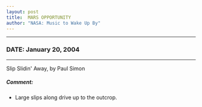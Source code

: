 ```yaml
---
layout: post
title:  MARS OPPORTUNITY
author: "NASA: Music to Wake Up By"
---
```


----
### DATE: January 20, 2004
----
Slip Slidin' Away, by Paul Simon

##### Comment:
* Large slips along drive up to the outcrop.
